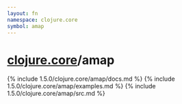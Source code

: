 ```yaml
---
layout: fn
namespace: clojure.core
symbol: amap
---
```


# [clojure.core](../)/amap

{% include 1.5.0/clojure.core/amap/docs.md %}
{% include 1.5.0/clojure.core/amap/examples.md %}
{% include 1.5.0/clojure.core/amap/src.md %}

